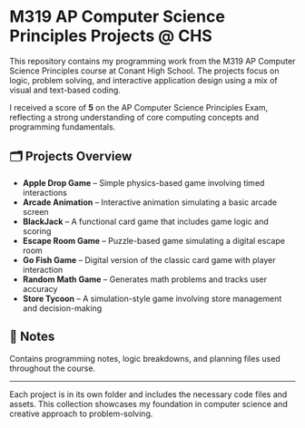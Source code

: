 # M319 AP Computer Science Principles Projects @ CHS

This repository contains my programming work from the M319 AP Computer Science Principles course at Conant High School. The projects focus on logic, problem solving, and interactive application design using a mix of visual and text-based coding.

I received a score of **5** on the AP Computer Science Principles Exam, reflecting a strong understanding of core computing concepts and programming fundamentals.

## 🗂️ Projects Overview

- **Apple Drop Game** – Simple physics-based game involving timed interactions
- **Arcade Animation** – Interactive animation simulating a basic arcade screen
- **BlackJack** – A functional card game that includes game logic and scoring
- **Escape Room Game** – Puzzle-based game simulating a digital escape room
- **Go Fish Game** – Digital version of the classic card game with player interaction
- **Random Math Game** – Generates math problems and tracks user accuracy
- **Store Tycoon** – A simulation-style game involving store management and decision-making

## 📒 Notes
Contains programming notes, logic breakdowns, and planning files used throughout the course.

---

Each project is in its own folder and includes the necessary code files and assets. This collection showcases my foundation in computer science and creative approach to problem-solving.
